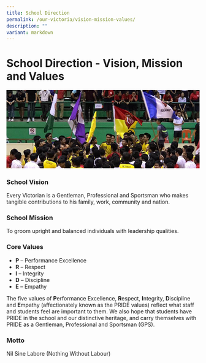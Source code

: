 ```yaml
---
title: School Direction
permalink: /our-victoria/vision-mission-values/
description: ""
variant: markdown
---
```

# **School Direction - Vision, Mission and Values**

![](/images/vmv_2017.jpg)

### School Vision

Every Victorian is a Gentleman, Professional and Sportsman who makes tangible contributions to his family, work, community and nation.

### School Mission

To groom upright and balanced individuals with leadership qualities.

### Core Values

*   **P** – Performance Excellence
*   **R** – Respect
*   **I** – Integrity
*   **D** – Discipline
*   **E** – Empathy

The five values of **P**erformance Excellence, **R**espect, **I**ntegrity, **D**iscipline and **E**mpathy (affectionately known as the PRIDE values) reflect what staff and students feel are important to them. We also hope that students have PRIDE in the school and our distinctive heritage, and carry themselves with PRIDE as a Gentleman, Professional and Sportsman (GPS).

### Motto

Nil Sine Labore (Nothing Without Labour)